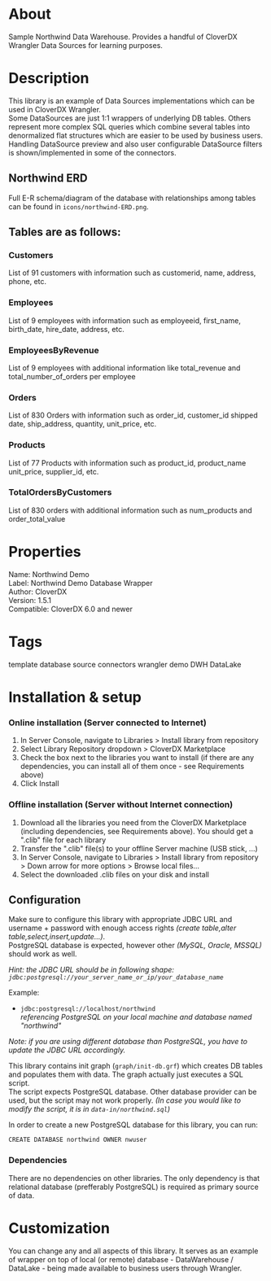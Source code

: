 # <span class='tabLabel'>About</span>

Sample Northwind Data Warehouse. Provides a handful of CloverDX Wrangler Data Sources for learning purposes.

# Description

This library is an example of Data Sources implementations which can be used in CloverDX Wrangler.  
Some DataSources are just 1:1 wrappers of underlying DB tables. Others represent more complex SQL queries which combine several tables into denormalized flat structures which are easier to be used by business users.  
Handling DataSource preview and also user configurable DataSource filters is shown/implemented in some of the connectors.

## Northwind ERD

Full E-R schema/diagram of the database with relationships among tables can be found in `icons/northwind-ERD.png`.

## Tables are as follows:

### Customers 
List of 91 customers with information such as customerid, name, address, phone, etc.

### Employees
List of 9 employees with information such as employeeid, first_name, birth_date, hire_date, address, etc.

### EmployeesByRevenue
List of 9 employees with additional information like total_revenue and total_number_of_orders per employee

### Orders
List of 830 Orders with information such as order_id, customer_id shipped date, ship_address, quantity, unit_price, etc.

### Products
List of 77 Products with information such as product_id, product_name unit_price, supplier_id, etc. 

### TotalOrdersByCustomers
List of 830 orders with additional information such as num_products and order_total_value

# Properties
Name:		Northwind Demo  
Label:		Northwind Demo Database Wrapper  
Author:		CloverDX  
Version:	1.5.1  
Compatible:	CloverDX 6.0 and newer  

# Tags
template database source connectors wrangler demo DWH DataLake

# <span class='tabLabel'>Installation & setup</span>

### Online installation (Server connected to Internet)

1. In Server Console, navigate to Libraries > Install library from repository
2. Select Library Repository dropdown > CloverDX Marketplace
3. Check the box next to the libraries you want to install (if there are any dependencies, you can install all of them once - see Requirements above)
4. Click Install

### Offline installation (Server without Internet connection)

1. Download all the libraries you need from the CloverDX Marketplace (including dependencies, see Requirements above). You should get a ".clib" file for each library
2. Transfer the ".clib" file(s) to your offline Server machine (USB stick, ...)
3. In Server Console, navigate to Libraries > Install library from repository > Down arrow for more options > Browse local files...
4. Select the downloaded .clib files on your disk and install

## Configuration

Make sure to configure this library with appropriate JDBC URL and username + password with enough access rights *(create table,alter table,select,insert,update...)*.  
PostgreSQL database is expected, however other *(MySQL, Oracle, MSSQL)* should work as well. 

*Hint: the JDBC URL should be in following shape: `jdbc:postgresql://your_server_name_or_ip/your_database_name`*

Example:

  *  `jdbc:postgresql://localhost/northwind`  
  *referencing PostgreSQL on your local machine and database named "northwind"*



*Note: if you are using different database than PostgreSQL, you have to update the JDBC URL accordingly.*

This library contains init graph (`graph/init-db.grf`) which creates DB tables and populates them with data. The graph actually just executes a SQL script.  
The script expects PostgreSQL database. Other database provider can be used, but the script may not work properly.
*(In case  you would like to modify the script, it is in `data-in/northwind.sql`)*

In order to create a new PostgreSQL database for this library, you can run:


`CREATE DATABASE northwind OWNER nwuser`

### Dependencies
There are no dependencies on other libraries. The only dependency is that relational database (prefferably PostgreSQL) is required as primary source of data.

# Customization 

You can change any and all aspects of this library. It serves as an example of wrapper on top of local (or remote) database - DataWarehouse / DataLake - being made available to business users through Wrangler.  
